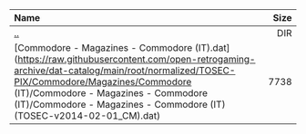 |Name|Size|
|:---|---:|
|[..](../index.html)|DIR|
|[Commodore - Magazines - Commodore (IT).dat](https://raw.githubusercontent.com/open-retrogaming-archive/dat-catalog/main/root/normalized/TOSEC-PIX/Commodore/Magazines/Commodore (IT)/Commodore - Magazines - Commodore (IT)/Commodore - Magazines - Commodore (IT) (TOSEC-v2014-02-01_CM).dat)|7738|
